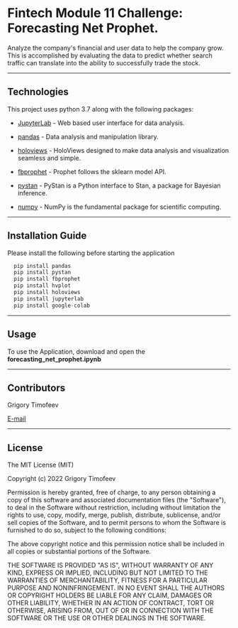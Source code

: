 # Fintech Module 11 Challenge: Forecasting Net Prophet.

Analyze the company's financial and user data to help the company grow. This is accomplished by evaluating the data to predict whether search traffic can translate into the ability to successfully trade the stock.

---

## Technologies

This project uses python 3.7 along with the following packages:

* [JupyterLab](https://jupyterlab.readthedocs.io/en/stable/) - Web based user interface for data analysis.

* [pandas](https://github.com/pandas-dev/pandas) - Data analysis and manipulation library.

* [holoviews](https://holoviews.org/) - HoloViews designed to make data analysis and visualization seamless and simple. 

* [fbprophet](https://facebook.github.io/prophet/docs/quick_start.html) - Prophet follows the sklearn model API.

* [pystan](https://pystan.readthedocs.io/en/latest/) - PyStan is a Python interface to Stan, a package for Bayesian inference.

* [numpy](https://numpy.org/doc/stable/) - NumPy is the fundamental package for scientific computing.

---

## Installation Guide

Please install the following before starting the application

```python
  pip install pandas
  pip install pystan
  pip install fbprophet
  pip install hvplot
  pip install holoviews
  pip install jupyterlab
  pip install google-colab
```

---

## Usage

To use the Application, download and open the **forecasting_net_prophet.ipynb** 

---

## Contributors

Grigory Timofeev

[E-mail](fintech_github_challenge11@unloca.com)

---

## License

The MIT License (MIT)

Copyright (c) 2022 Grigory Timofeev

Permission is hereby granted, free of charge, to any person obtaining a copy of this software and associated documentation files (the "Software"), to deal in the Software without restriction, including without limitation the rights to use, copy, modify, merge, publish, distribute, sublicense, and/or sell copies of the Software, and to permit persons to whom the Software is furnished to do so, subject to the following conditions:

The above copyright notice and this permission notice shall be included in all copies or substantial portions of the Software.

THE SOFTWARE IS PROVIDED "AS IS", WITHOUT WARRANTY OF ANY KIND, EXPRESS OR IMPLIED, INCLUDING BUT NOT LIMITED TO THE WARRANTIES OF MERCHANTABILITY, FITNESS FOR A PARTICULAR PURPOSE AND NONINFRINGEMENT. IN NO EVENT SHALL THE AUTHORS OR COPYRIGHT HOLDERS BE LIABLE FOR ANY CLAIM, DAMAGES OR OTHER LIABILITY, WHETHER IN AN ACTION OF CONTRACT, TORT OR OTHERWISE, ARISING FROM, OUT OF OR IN CONNECTION WITH THE SOFTWARE OR THE USE OR OTHER DEALINGS IN THE SOFTWARE.
